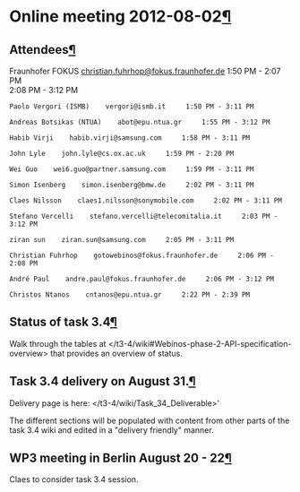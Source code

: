 Online meeting 2012-08-02[¶](#Online-meeting-2012-08-02)
========================================================

Attendees[¶](#Attendees)
------------------------

Fraunhofer FOKUS <christian.fuhrhop@fokus.fraunhofer.de> 1:50 PM - 2:07
PM\
2:08 PM - 3:12 PM

    Paolo Vergori (ISMB)    vergori@ismb.it     1:50 PM - 3:11 PM

    Andreas Botsikas (NTUA)    abot@epu.ntua.gr     1:55 PM - 3:12 PM

    Habib Virji    habib.virji@samsung.com     1:58 PM - 3:11 PM

    John Lyle    john.lyle@cs.ox.ac.uk     1:59 PM - 2:20 PM

    Wei Guo    wei6.guo@partner.samsung.com     1:59 PM - 3:11 PM

    Simon Isenberg    simon.isenberg@bmw.de     2:02 PM - 3:11 PM

    Claes Nilsson    claes1.nilsson@sonymobile.com     2:02 PM - 3:11 PM

    Stefano Vercelli    stefano.vercelli@telecomitalia.it     2:03 PM - 3:12 PM

    ziran sun    ziran.sun@samsung.com     2:05 PM - 3:11 PM

    Christian Fuhrhop    gotowebinos@fokus.fraunhofer.de     2:06 PM - 2:08 PM

    André Paul    andre.paul@fokus.fraunhofer.de     2:06 PM - 3:12 PM

    Christos Ntanos    cntanos@epu.ntua.gr     2:22 PM - 2:39 PM

Status of task 3.4[¶](#Status-of-task-34)
-----------------------------------------

Walk through the tables at
</t3-4/wiki#Webinos-phase-2-API-specification-overview>
that provides an overview of status.

Task 3.4 delivery on August 31.[¶](#Task-34-delivery-on-August-31)
------------------------------------------------------------------

Delivery page is here:
</t3-4/wiki/Task_34_Deliverable>'

The different sections will be populated with content from other parts
of the task 3.4 wiki and edited in a "delivery friendly" manner.

WP3 meeting in Berlin August 20 - 22[¶](#WP3-meeting-in-Berlin-August-20-22)
----------------------------------------------------------------------------

Claes to consider task 3.4 session.

